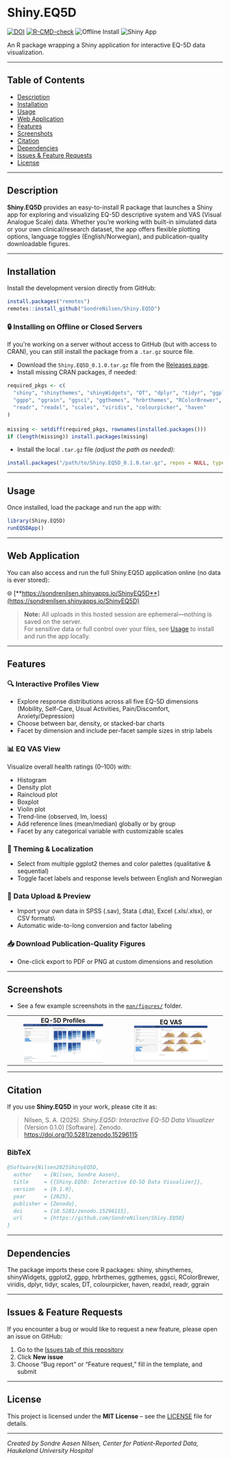 # Shiny.EQ5D

[![DOI](https://zenodo.org/badge/DOI/10.5281/zenodo.15296115.svg)](https://doi.org/10.5281/zenodo.15296115)
[![R-CMD-check](https://github.com/SondreNilsen/Shiny.EQ5D/actions/workflows/R-CMD-check.yaml/badge.svg)](https://github.com/SondreNilsen/Shiny.EQ5D/actions/workflows/R-CMD-check.yaml)
![Offline Install](https://img.shields.io/badge/offline--install-ready-brightgreen)
![Shiny App](https://img.shields.io/badge/Shiny_App-EQ--5D-blue)

An R package wrapping a Shiny application for interactive EQ-5D data visualization.

------------------------------------------------------------------------

## Table of Contents

-   [Description](#description)
-   [Installation](#installation)
-   [Usage](#usage)
-   [Web Application](#web--application)
-   [Features](#features)
-   [Screenshots](#screenshots)
-   [Citation](#citation)
-   [Dependencies](#dependencies)
-   [Issues & Feature Requests](#issues--feature-requests)
-   [License](#license)

------------------------------------------------------------------------

## Description

**Shiny.EQ5D** provides an easy-to-install R package that launches a Shiny app for exploring and visualizing EQ-5D descriptive system and VAS (Visual Analogue Scale) data. Whether you’re working with built-in simulated data or your own clinical/research dataset, the app offers flexible plotting options, language toggles (English/Norwegian), and publication-quality downloadable figures.

------------------------------------------------------------------------

## Installation

Install the development version directly from GitHub:

``` r
install.packages("remotes")
remotes::install_github("SondreNilsen/Shiny.EQ5D")
```

### 🔒 Installing on Offline or Closed Servers

If you're working on a server without access to GitHub (but with access to CRAN), you can still install the package from a `.tar.gz` source file.

-   Download the `Shiny.EQ5D_0.1.0.tar.gz` file from the [Releases page](https://github.com/SondreNilsen/Shiny.EQ5D/releases).
-   Install missing CRAN packages, if needed:

``` r
required_pkgs <- c(
  "shiny", "shinythemes", "shinyWidgets", "DT", "dplyr", "tidyr", "ggplot2",
  "ggpp", "ggrain", "ggsci", "ggthemes", "hrbrthemes", "RColorBrewer",
  "readr", "readxl", "scales", "viridis", "colourpicker", "haven"
)

missing <- setdiff(required_pkgs, rownames(installed.packages()))
if (length(missing)) install.packages(missing)
```

-   Install the local `.tar.gz` file *(adjust the path as needed)*:

``` r
install.packages("/path/to/Shiny.EQ5D_0.1.0.tar.gz", repos = NULL, type = "source")
```

------------------------------------------------------------------------

## Usage

Once installed, load the package and run the app with:

``` r
library(Shiny.EQ5D)
runEQ5DApp()
```

------------------------------------------------------------------------

## Web Application

You can also access and run the full Shiny.EQ5D application online (no data is ever stored):

🌐 [**https://sondrenilsen.shinyapps.io/ShinyEQ5D**](https://sondrenilsen.shinyapps.io/ShinyEQ5D)

> **Note:** All uploads in this hosted session are ephemeral—nothing is saved on the server.\
> For sensitive data or full control over your files, see [Usage](#usage) to install and run the app locally.

------------------------------------------------------------------------

## Features

### 🔍 Interactive Profiles View

-   Explore response distributions across all five EQ-5D dimensions
    (Mobility, Self-Care, Usual Activities, Pain/Discomfort, Anxiety/Depression)
-   Choose between bar, density, or stacked-bar charts
-   Facet by dimension and include per-facet sample sizes in strip labels

### 📊 EQ VAS View

Visualize overall health ratings (0–100) with:
- Histogram
- Density plot
- Raincloud plot
- Boxplot
- Violin plot
- Trend-line (observed, lm, loess)
- Add reference lines (mean/median) globally or by group
- Facet by any categorical variable with customizable scales

### 🎨 Theming & Localization

-   Select from multiple ggplot2 themes and color palettes (qualitative & sequential)
-   Toggle facet labels and response levels between English and Norwegian

### 📂 Data Upload & Preview

-   Import your own data in SPSS (.sav), Stata (.dta), Excel (.xls/.xlsx), or CSV formats\
-   Automatic wide-to-long conversion and factor labeling

### 📥 Download Publication-Quality Figures

-   One-click export to PDF or PNG at custom dimensions and resolution

------------------------------------------------------------------------

## Screenshots

- See a few example screenshots in the [`man/figures/`](man/figures/) folder.


<table>
<tr>
  <td align="center">
    <strong>EQ-5D Profiles</strong><br/>
    <img src="man/figures/Screenshot_dimensions_stacked.png"
         alt="EQ-5D Profiles"
         width="75%" />
  </td>
  <td align="center">
    <strong>EQ VAS</strong><br/>
    <img src="man/figures/Screenshot_eqvas_density.png"
         alt="EQ VAS"
         width="75%" />
  </td>
</tr>
</table>

------------------------------------------------------------------------

## Citation

If you use **Shiny.EQ5D** in your work, please cite it as:

> Nilsen, S. A. (2025). *Shiny.EQ5D: Interactive EQ-5D Data Visualizer* (Version 0.1.0) [Software]. Zenodo. <https://doi.org/10.5281/zenodo.15296115>

### BibTeX

``` bibtex
@Software{Nilsen2025ShinyEQ5D,
  author    = {Nilsen, Sondre Aasen},
  title     = {{Shiny.EQ5D: Interactive EQ-5D Data Visualizer}},
  version   = {0.1.0},
  year      = {2025},
  publisher = {Zenodo},
  doi       = {10.5281/zenodo.15296115},
  url       = {https://github.com/SondreNilsen/Shiny.EQ5D}
}
```

------------------------------------------------------------------------

## Dependencies

The package imports these core R packages: shiny, shinythemes, shinyWidgets, ggplot2, ggpp, hrbrthemes, ggthemes, ggsci, RColorBrewer, viridis, dplyr, tidyr, scales, DT, colourpicker, haven, readxl, readr, ggrain

------------------------------------------------------------------------

## Issues & Feature Requests

If you encounter a bug or would like to request a new feature, please open an issue on GitHub:

1.  Go to the [Issues tab of this repository](https://github.com/SondreNilsen/Shiny.EQ5D/issues)
2.  Click **New issue**
3.  Choose “Bug report” or “Feature request,” fill in the template, and submit

------------------------------------------------------------------------

## License

This project is licensed under the **MIT License** – see the [LICENSE](LICENSE) file for details.

------------------------------------------------------------------------

*Created by Sondre Aasen Nilsen, Center for Patient-Reported Data, Haukeland University Hospital*
